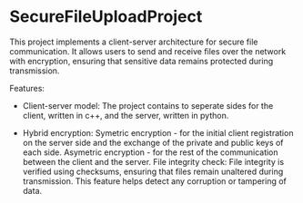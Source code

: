 # SecureFileUploadProject
This project implements a client-server architecture for secure file communication. It allows users to send and receive files over the network with encryption, ensuring that sensitive data remains protected during transmission.

Features:
- Client-server model:
    The project contains to seperate sides for the client, written in c++, and the server, written in python.
  
- Hybrid encryption:
    Symetric encryption - for the initial client registration on the server side and the exchange of the private and public keys of each side.
    Asymetric encryption - for the rest of the communication between the client and the server.
   File integrity check:
    File integrity is verified using checksums, ensuring that files remain unaltered during transmission.
    This feature helps detect any corruption or tampering of data.
